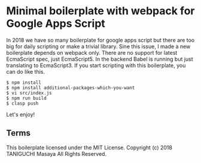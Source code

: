 # Minimal boilerplate with webpack for Google Apps Script

In 2018 we have so many boilerplate for google apps script but there are too big for daily scripting or make a trivial library. Sine this issue, I made a new boilerplate depends on webpack only. There are no support for latest EcmaScript spec, just EcmaScript5. In the backend Babel is running but just translating to EcmaScript3. If you start scripting with this boilerplate, you can do like this.

```
$ npm install
$ npm install additional-packages-which-you-want
$ vi src/index.js
$ npm run build
$ clasp push
```

Let's enjoy!

## Terms
This boilerplate licensed under the MIT License.
Copyright (c) 2018 TANIGUCHI Masaya All Rights Reserved.